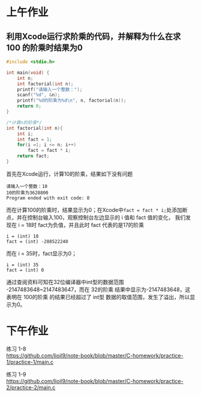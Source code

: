 # 上午作业
## 利用Xcode运行求阶乘的代码，并解释为什么在求 100 的阶乘时结果为0

```c
#include <stdio.h>

int main(void) {
    int n;
    int factorial(int n);
    printf("请输入一个整数：");
    scanf("%d", &n);
    printf("%d的阶乘为%d\n", n, factorial(n));
    return 0;
}

/*计算n的阶乘*/
int factorial(int n){
    int i;
    int fact = 1;
    for(i =1; i <= n; i++)
        fact = fact * i;
    return fact;
}
```
首先在Xcode运行，计算10的阶乘，结果如下没有问题  
```
请输入一个整数：10
10的阶乘为3628800
Program ended with exit code: 0
```

而在计算100的阶乘时，结果显示为0；在Xcode中`fact = fact * i;`处添加断点，并在控制台输入100，观察控制台左边显示的 i 值和 fact 值的变化，
我们发现在 i = 18时 fact为负值，并且此时 fact 代表的是17的阶乘  
```
i = (int) 18
fact = (int) -288522240
```
而在 i = 35时，fact显示为0；
```
i = (int) 35
fact = (int) 0
```
通过查阅资料可知在32位编译器中int型的数据范围 -2147483648~2147483647，而在 32的阶乘 结果中显示为-2147483648，这表明在 100的阶乘 的结果已经超过了 int型 数据的取值范围，发生了溢出，所以显示为0。

# 下午作业

练习 1-8  
https://github.com/lioil9/note-book/blob/master/C-homework/practice-1/practice-1/main.c

练习 1-9  
https://github.com/lioil9/note-book/blob/master/C-homework/practice-2/practice-2/main.c